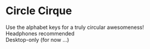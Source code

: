 <h1>Circle Cirque</h1>

<p>Use the alphabet keys for a truly circular awesomeness!
<br>
Headphones recommended
<br>
Desktop-only (for now ...)</p>